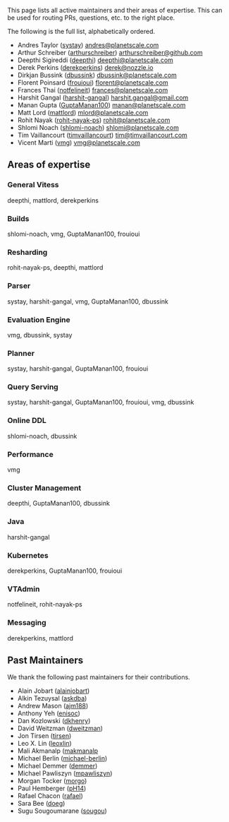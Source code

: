 This page lists all active maintainers and their areas of expertise. This can be used for routing PRs, questions, etc. to the right place.

The following is the full list, alphabetically ordered.

* Andres Taylor ([systay](https://github.com/systay)) andres@planetscale.com
* Arthur Schreiber ([arthurschreiber](https://github.com/arthurschreiber)) arthurschreiber@github.com
* Deepthi Sigireddi ([deepthi](https://github.com/deepthi)) deepthi@planetscale.com
* Derek Perkins ([derekperkins](https://github.com/derekperkins)) derek@nozzle.io
* Dirkjan Bussink ([dbussink](https://github.com/dbussink)) dbussink@planetscale.com
* Florent Poinsard ([frouioui](https://github.com/frouioui)) florent@planetscale.com
* Frances Thai ([notfelineit](https://github.com/notfelineit)) frances@planetscale.com
* Harshit Gangal ([harshit-gangal](https://github.com/harshit-gangal)) harshit.gangal@gmail.com
* Manan Gupta ([GuptaManan100](https://github.com/GuptaManan100)) manan@planetscale.com
* Matt Lord ([mattlord](https://github.com/mattlord)) mlord@planetscale.com
* Rohit Nayak ([rohit-nayak-ps](https://github.com/rohit-nayak-ps)) rohit@planetscale.com
* Shlomi Noach ([shlomi-noach](https://github.com/shlomi-noach)) shlomi@planetscale.com
* Tim Vaillancourt ([timvaillancourt](https://github.com/timvaillancourt)) tim@timvaillancourt.com
* Vicent Marti ([vmg](https://github.com/vmg)) vmg@planetscale.com

## Areas of expertise

### General Vitess
deepthi, mattlord, derekperkins

### Builds
shlomi-noach, vmg, GuptaManan100, frouioui

### Resharding
rohit-nayak-ps, deepthi, mattlord

### Parser
systay, harshit-gangal, vmg, GuptaManan100, dbussink

### Evaluation Engine
vmg, dbussink, systay

### Planner
systay, harshit-gangal, GuptaManan100, frouioui 

### Query Serving
systay, harshit-gangal, GuptaManan100, frouioui, vmg, dbussink

### Online DDL
shlomi-noach, dbussink

### Performance
vmg

### Cluster Management
deepthi, GuptaManan100, dbussink

### Java
harshit-gangal

### Kubernetes
derekperkins, GuptaManan100, frouioui

### VTAdmin
notfelineit, rohit-nayak-ps

### Messaging
derekperkins, mattlord

## Past Maintainers
We thank the following past maintainers for their contributions.

* Alain Jobart ([alainjobart](https://github.com/alainjobart))
* Alkin Tezuysal ([askdba](https://github.com/askdba))
* Andrew Mason ([ajm188](https://github.com/ajm188))
* Anthony Yeh ([enisoc](https://github.com/enisoc))
* Dan Kozlowski ([dkhenry](https://github.com/dkhenry))
* David Weitzman ([dweitzman](https://github.com/dweitzman))
* Jon Tirsen ([tirsen](https://github.com/tirsen))
* Leo X. Lin ([leoxlin](https://github.com/leoxlin))
* Mali Akmanalp ([makmanalp](https://github.com/makmanalp)
* Michael Berlin ([michael-berlin](https://github.com/michael-berlin))
* Michael Demmer ([demmer](https://github.com/demmer))
* Michael Pawliszyn ([mpawliszyn](https://github.com/mpawliszyn))
* Morgan Tocker ([morgo](https://github.com/morgo))
* Paul Hemberger ([pH14](https://github.com/pH14))
* Rafael Chacon ([rafael](https://github.com/rafael))
* Sara Bee ([doeg](https://github.com/doeg))
* Sugu Sougoumarane ([sougou](https://github.com/sougou))
